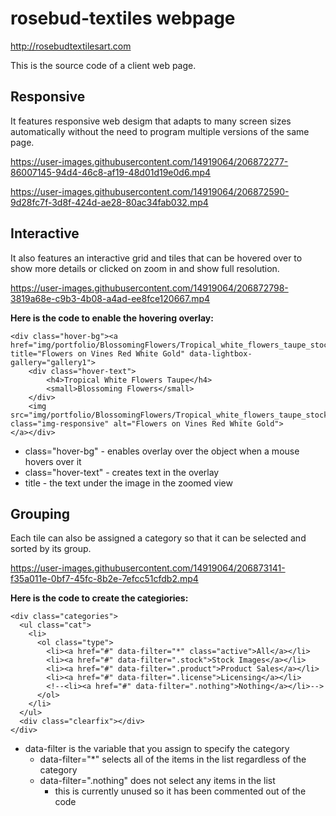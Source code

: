 # rosebud-textiles webpage

http://rosebudtextilesart.com

This is the source code of a client web page. 

## Responsive

It features responsive web desigm that adapts to many screen sizes automatically without the need to program multiple versions of the same page.

https://user-images.githubusercontent.com/14919064/206872277-86007145-94d4-46c8-af19-48d01d19e0d6.mp4

https://user-images.githubusercontent.com/14919064/206872590-9d28fc7f-3d8f-424d-ae28-80ac34fab032.mp4

## Interactive

It also features an interactive grid and tiles that can be hovered over to show more details or clicked on zoom in and show full resolution.

https://user-images.githubusercontent.com/14919064/206872798-3819a68e-c9b3-4b08-a4ad-ee8fce120667.mp4


**Here is the code to enable the hovering overlay:**
```
<div class="hover-bg"><a href="img/portfolio/BlossomingFlowers/Tropical_white_flowers_taupe_stock_preview.jpg" title="Flowers on Vines Red White Gold" data-lightbox-gallery="gallery1">
	<div class="hover-text">
		<h4>Tropical White Flowers Taupe</h4>
		<small>Blossoming Flowers</small>
	</div>
	<img src="img/portfolio/BlossomingFlowers/Tropical_white_flowers_taupe_stock_preview.jpg" class="img-responsive" alt="Flowers on Vines Red White Gold">
</a></div>
```

- class="hover-bg" - enables overlay over the object when a mouse hovers over it
- class="hover-text" - creates text in the overlay
- title - the text under the image in the zoomed view

## Grouping

Each tile can also be assigned a category so that it can be selected and sorted by its group.

https://user-images.githubusercontent.com/14919064/206873141-f35a011e-0bf7-45fc-8b2e-7efcc51cfdb2.mp4

**Here is the code to create the categiories:**

```
<div class="categories">
  <ul class="cat">
	<li>
	  <ol class="type">
		<li><a href="#" data-filter="*" class="active">All</a></li>
		<li><a href="#" data-filter=".stock">Stock Images</a></li>
		<li><a href="#" data-filter=".product">Product Sales</a></li>
		<li><a href="#" data-filter=".license">Licensing</a></li>
		<!--<li><a href="#" data-filter=".nothing">Nothing</a></li>-->
	  </ol>
	</li>
  </ul>
  <div class="clearfix"></div>
</div>
```
- data-filter is the variable that you assign to specify the category
    - data-filter="*" selects all of the items in the list regardless of the category
    - data-filter=".nothing" does not select any items in the list
        - this is currently unused so it has been commented out of the code
